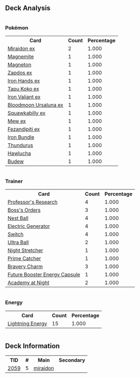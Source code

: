 
## Deck Analysis

<div style="display: flex; flex-wrap: wrap;">
<div style="flex: 1; margin-right: 10px;">
<h3>Pokémon</h3><table><tr><th>Card</th><th>Count</th><th>Percentage</th></tr><tr><td rowspan='1'><a href='https://limitlesstcg.com/cards/SVI/81'>Miraidon ex</a></td><td>2</td><td>1.000</td></tr><tr><td rowspan='1'><a href='https://limitlesstcg.com/cards/SSP/58'>Magnemite</a></td><td>1</td><td>1.000</td></tr><tr><td rowspan='1'><a href='https://limitlesstcg.com/cards/SSP/59'>Magneton</a></td><td>1</td><td>1.000</td></tr><tr><td rowspan='1'><a href='https://limitlesstcg.com/cards/MEW/145'>Zapdos ex</a></td><td>1</td><td>1.000</td></tr><tr><td rowspan='1'><a href='https://limitlesstcg.com/cards/PAR/70'>Iron Hands ex</a></td><td>1</td><td>1.000</td></tr><tr><td rowspan='1'><a href='https://limitlesstcg.com/cards/PAR/68'>Tapu Koko ex</a></td><td>1</td><td>1.000</td></tr><tr><td rowspan='1'><a href='https://limitlesstcg.com/cards/PAR/89'>Iron Valiant ex</a></td><td>1</td><td>1.000</td></tr><tr><td rowspan='1'><a href='https://limitlesstcg.com/cards/TWM/141'>Bloodmoon Ursaluna ex</a></td><td>1</td><td>1.000</td></tr><tr><td rowspan='1'><a href='https://limitlesstcg.com/cards/PAL/169'>Squawkabilly ex</a></td><td>1</td><td>1.000</td></tr><tr><td rowspan='1'><a href='https://limitlesstcg.com/cards/MEW/151'>Mew ex</a></td><td>1</td><td>1.000</td></tr><tr><td rowspan='1'><a href='https://limitlesstcg.com/cards/SFA/38'>Fezandipiti ex</a></td><td>1</td><td>1.000</td></tr><tr><td rowspan='1'><a href='https://limitlesstcg.com/cards/PAR/56'>Iron Bundle</a></td><td>1</td><td>1.000</td></tr><tr><td rowspan='1'><a href='https://limitlesstcg.com/cards/OBF/70'>Thundurus</a></td><td>1</td><td>1.000</td></tr><tr><td rowspan='1'><a href='https://limitlesstcg.com/cards/SVI/118'>Hawlucha</a></td><td>1</td><td>1.000</td></tr><tr><td rowspan='1'><a href='https://limitlesstcg.com/cards/PRE/4'>Budew</a></td><td>1</td><td>1.000</td></tr></table>
</div><div style='flex: 1; margin-right: 10px;'><h3>Trainer</h3><table><tr><th>Card</th><th>Count</th><th>Percentage</th></tr><tr><td rowspan='1'><a href='https://limitlesstcg.com/cards/SVI/189'>Professor's Research</a></td><td>4</td><td>1.000</td></tr><tr><td rowspan='1'><a href='https://limitlesstcg.com/cards/PAL/172'>Boss's Orders</a></td><td>3</td><td>1.000</td></tr><tr><td rowspan='1'><a href='https://limitlesstcg.com/cards/SVI/181'>Nest Ball</a></td><td>4</td><td>1.000</td></tr><tr><td rowspan='1'><a href='https://limitlesstcg.com/cards/SVI/170'>Electric Generator</a></td><td>4</td><td>1.000</td></tr><tr><td rowspan='1'><a href='https://limitlesstcg.com/cards/SVI/194'>Switch</a></td><td>4</td><td>1.000</td></tr><tr><td rowspan='1'><a href='https://limitlesstcg.com/cards/SVI/196'>Ultra Ball</a></td><td>2</td><td>1.000</td></tr><tr><td rowspan='1'><a href='https://limitlesstcg.com/cards/SFA/61'>Night Stretcher</a></td><td>1</td><td>1.000</td></tr><tr><td rowspan='1'><a href='https://limitlesstcg.com/cards/TEF/157'>Prime Catcher</a></td><td>1</td><td>1.000</td></tr><tr><td rowspan='1'><a href='https://limitlesstcg.com/cards/PAL/173'>Bravery Charm</a></td><td>3</td><td>1.000</td></tr><tr><td rowspan='1'><a href='https://limitlesstcg.com/cards/TEF/149'>Future Booster Energy Capsule</a></td><td>1</td><td>1.000</td></tr><tr><td rowspan='1'><a href='https://limitlesstcg.com/cards/SFA/54'>Academy at Night</a></td><td>2</td><td>1.000</td></tr></table>
</div><div style='flex: 1; margin-right: 10px;'><h3>Energy</h3><table><tr><th>Card</th><th>Count</th><th>Percentage</th></tr><tr><td rowspan='1'><a href='https://limitlesstcg.com/cards/SVE/12'>Lightning Energy</a></td><td>15</td><td>1.000</td></tr></table>
</div></div>

## Deck Information

<table>
<tr><th>TID</th><th>#</th><th>Main</th><th>Secondary</th></tr>
<tr><td><a href='https://limitlesstcg.com/tournaments/jp/2059'>2059</a></td><td>5</td><td><a href='https://limitlesstcg.com/decks/list/jp/30758'>miraidon</a></td><td><a href='https://limitlesstcg.com/decks/list/jp/30758'></a></td></tr></table>